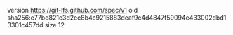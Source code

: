 version https://git-lfs.github.com/spec/v1
oid sha256:e77bd821e3d2ec8b4c9215883deaf9c4d4847f59094e433002dbd13301c457dd
size 12
